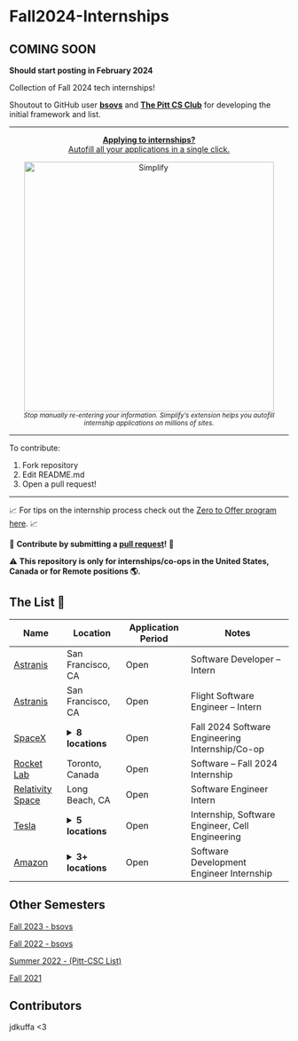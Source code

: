 # Fall2024-Internships

## **COMING SOON**

**Should start posting in February 2024**

Collection of Fall 2024 tech internships!

Shoutout to GitHub user **[bsovs](https://github.com/bsovs)** and **[The Pitt CS Club](https://github.com/pittcsc)** for developing the initial framework and list.

---

<div align="center">
	<p>
		<a href="https://simplify.jobs/?invite=2d8fe25021b&utm_source=referral">
			<b>Applying to internships?</b>
			<br>
			Autofill all your applications in a single click.
			<br>
			<div>
				<img src="https://res.cloudinary.com/dpeo4xcnc/image/upload/v1636594918/simplify_pittcsc.png" width="450"  alt="Simplify">
			</div>
		</a>
		<sub><i>Stop manually re-entering your information. Simplify’s extension helps you autofill internship applications on millions of sites.</i></sub>
	</p>
</div>

---

To contribute:

 1. Fork repository
 2. Edit README.md
 3. Open a pull request!

---

📈 For tips on the internship process check out the [Zero to Offer program here](https://www.pittcs.wiki/zero-to-offer).  📈

🤗 **Contribute by submitting a [pull request](https://github.com/susam/gitpr#create-pull-request)!**  🤗

:warning: **This repository is only for internships/co-ops in the United States, Canada or for Remote positions :earth_americas:.**

## The List 👔

| Name | Location | Application Period | Notes |
|---|-------------|-------------|-------------|
|[Astranis](https://simplify.jobs/p/32567b79-e4ee-4a71-bf95-11a392999a71/Software-Developer--Intern-NetworkPayload-Software-Summer-2024)| San Francisco, CA | Open | Software Developer – Intern
|[Astranis](https://simplify.jobs/p/3522dad6-9198-4047-9211-3b26a01e6880/Flight-Software-Engineer--Intern-Fall-2024)| San Francisco, CA | Open | Flight Software Engineer – Intern
|[SpaceX](https://simplify.jobs/p/f0dedf24-40ae-43e2-bddc-62992b4cec66/Fall-2024-Software-Engineering-InternshipCo-op)| <details><summary>**8 locations**</summary>Austin, TX<br /> Irvine, CA<br /> Cape Canaveral, FL<br /> Brownsville, TX<br /> Redmond, WA<br /> McGregor, TX<br /> West Athens, CA<br /> Sunnyvale, CA | Open | Fall 2024 Software Engineering Internship/Co-op
|[Rocket Lab](https://simplify.jobs/p/9165e993-19cd-48b2-930f-735e4a686343/Software--Fall-2024-Internship)| Toronto, Canada | Open | Software – Fall 2024 Internship
|[Relativity Space](https://simplify.jobs/p/297bb608-e105-4492-a2ca-5ec8e5889926/Software-Engineer-Intern-Fall-2024)| Long Beach, CA | Open | Software Engineer Intern
|[Tesla](https://www.tesla.com/careers/search/job/internship-software-engineer-cell-engineering-fall-2024-219030)| <details><summary>**5 locations**</summary>Palo Alto, CA<br /> Fremont, CA<br /> Austin, TX<br /> Reno, NV<br /> Toronto, ON  | Open | Internship, Software Engineer, Cell Engineering
| [Amazon](https://www.amazon.jobs/en/jobs/2408098/software-development-engineer-internship-2024-us) | <details><summary>**3+ locations**</summary>Bellevue, WA<br /> Seattle, WA<br /> Arlington, VA  | Open | Software Development Engineer Internship

## Other Semesters

[Fall 2023 - bsovs](https://github.com/bsovs/Fall2024-Internships/tree/main/Fall2023)

[Fall 2022 - bsovs](https://github.com/bsovs/Fall2024-Internships/tree/main/Fall2022)

[Summer 2022 - (Pitt-CSC List)](https://github.com/Pitt-CSC/Summer2021-Internships)

[Fall 2021](https://github.com/BaruYogesh/Fall2021Internships)

## Contributors

jdkuffa <3

